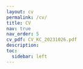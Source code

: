 ```yaml
---
layout: cv
permalink: /cv/
title: CV
nav: true
nav_order: 5
cv_pdf: CV_KC_20231026.pdf
description: 
toc:
  sidebar: left
---
```

